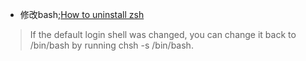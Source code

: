 * 修改bash;[How to uninstall zsh](http://apple.stackexchange.com/questions/100468/how-to-uninstall-zsh)
> If the default login shell was changed, you can change it back to /bin/bash by running chsh -s /bin/bash.